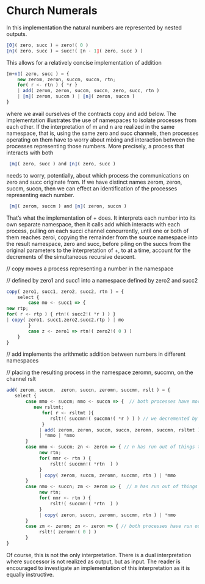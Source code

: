 # Church Numerals

In this implementation the natural numbers are represented by nested outputs.
```javascript
⟦0⟧( zero, succ ) = zero!( 0 )
⟦n⟧( zero, succ ) = succ!( ⟦n - 1⟧( zero, succ ) )
```
This allows for a relatively concise implementation of addition
```javascript
⟦m+n⟧( zero, succ ) = {
    new zerom, zeron, succm, succn, rtn;
    for( r <- rtn ) { *r }
    | add( zerom, zeron, succm, succn, zero, succ, rtn )
    | ⟦m⟧( zerom, succm ) | ⟦n⟧( zeron, succn )
}
```
where we avail ourselves of the contracts copy and add below. The implementation illustrates the use of namespaces to isolate processes from each other. If the interpretation of m and n are realized in the same namespace, that is, using the same zero and succ channels, then processes operating on them have to worry about mixing and interaction between the processes representing those numbers. More precisely, a process that interacts with both
```javascript
 ⟦m⟧( zero, succ ) and ⟦n⟧( zero, succ )
```
needs to worry, potentially, about which process the communications on zero and succ originate from. If we have distinct names zerom, zeron, succm, succn, then we can effect an identification of the processes representing each number.
```javascript
 ⟦m⟧( zerom, succm ) and ⟦n⟧( zeron, succn )
```
That’s what the implementation of + does. It interprets each number into its own separate namespace, then it calls add which interacts with each process, pulling on each succi channel concurrently, until one or both of them reaches zeroi, copying the remainder from the source namespace into the result namespace, zero and succ, before piling on the succs from the original parameters to the interpretation of +, to at a time, account for the decrements of the simultaneous recursive descent.



// copy moves a process representing a number in the namespace 

// defined by zero1 and succ1 into a namespace defined by zero2 and succ2

```javascript
copy( zero1, succ1, zero2, succ2, rtn ) = {
    select {
        case mo <- succ1 => {
new rtp;
for( r <- rtp ) { rtn!( succ2!( *r ) ) }
| copy( zero1, succ1,zero2,succ2,rtp ) | mo
        }
        case z <- zero1 => rtn!( zero2!( 0 ) )
    }
}
```

// add implements the arithmetic addition between numbers in different namespaces 

// placing the resulting process in the namespace zeromn, succmn, on the channel rslt

```javascript
add( zerom, succm,  zeron, succn, zeromn, succmn, rslt ) = {
   select {
       case mmo <- succm; nmo <- succn => {  // both processes have more to say about succession
          new rsltmt;
             for( r <- rsltmt ){
                rslt!( succmn!( succmn!( *r ) ) ) // we decremented by 2 in the join
             }
            | add( zerom, zeron, succm, succn, zeromn, succmn, rsltmt )
            | *mmo | *nmo
       }
       case mmo <- succm; zn <- zeron => { // n has run out of things to say about succession, but not m 
            new rtn;
            for( mmr <- rtn ) {
                rslt!( succmn!( *rtn  ) )
            }
            | copy( zerom, succm, zeromn, succmn, rtn ) | *mmo
       }
       case nmo <- succn; zm <- zerom => {  // m has run out of things to say about succession, but not n            
            new rtn;
            for( nmr <- rtn ) {
                rslt!( succmn!( *rtn  ) )
            }
            | copy( zeron, succn, zeromn, succmn, rtn ) | *nmo
       }
       case zm <- zerom; zn <- zeron => { // both processes have run out of things to say about succession
            rslt!( zeromn!( 0 ) )
       }
}
```
Of course, this is not the only interpretation. There is a dual interpretation where successor is not realized as output, but as input. The reader is encouraged to investigate an implementation of this interpretation as it is equally instructive.
